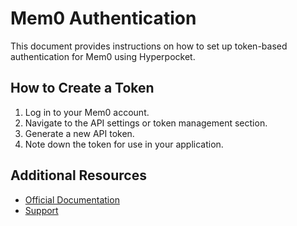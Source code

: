 # Mem0 Authentication

This document provides instructions on how to set up token-based authentication for Mem0 using Hyperpocket.

## How to Create a Token

1. Log in to your Mem0 account.
2. Navigate to the API settings or token management section.
3. Generate a new API token.
4. Note down the token for use in your application.

## Additional Resources

- [Official Documentation](https://docs.mem0.com)
- [Support](https://support.mem0.com) 